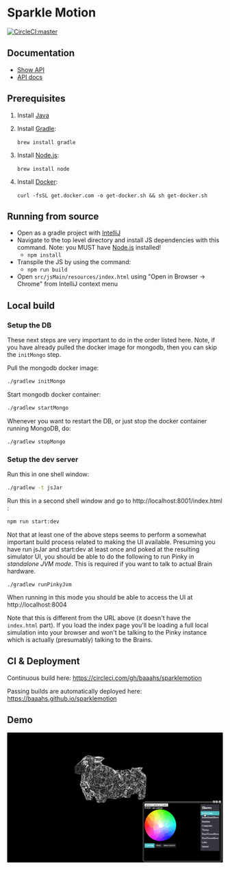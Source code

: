 # Sparkle Motion

[![CircleCI:master](https://circleci.com/gh/baaahs/sparklemotion.svg?style=svg)](https://circleci.com/gh/baaahs/sparklemotion)

## Documentation
* [Show API](show_api.md)
* [API docs](https://baaahs.github.io/sparklemotion/doc/sparklemotion/)

## Prerequisites

1. Install [Java](https://www.oracle.com/technetwork/java/javase/downloads/jdk11-downloads-5066655.html)
1. Install [Gradle](https://gradle.org/install/):

   `brew install gradle`
1. Install [Node.js](https://nodejs.org/en/download/):

   `brew install node`

1. Install [Docker](https://docs.docker.com/docker-for-mac/install/):

   `curl -fsSL get.docker.com -o get-docker.sh && sh get-docker.sh`

## Running from source

* Open as a gradle project with [IntelliJ](https://www.jetbrains.com/idea/download/)
* Navigate to the top level directory and install JS dependencies with this command. Note: you MUST have [Node.js](https://nodejs.org/en/download/) installed!
  - `npm install`
* Transpile the JS by using the command:
  - `npm run build`
* Open `src/jsMain/resources/index.html` using "Open in Browser -> Chrome" from IntelliJ context menu

## Local build

### Setup the DB

These next steps are very important to do in the order listed here. Note, if you have already pulled the docker image for mongodb, then you can skip the `initMongo` step.

Pull the mongodb docker image:
```sh
./gradlew initMongo
```

Start mongodb docker container:
```sh
./gradlew startMongo
```

Whenever you want to restart the DB, or just stop the docker container running MongoDB, do:
```sh
./gradlew stopMongo
```

### Setup the dev server
Run this in one shell window:

```sh
./gradlew -t jsJar
```

Run this in a second shell window and go to http://localhost:8001/index.html :

```sh
npm run start:dev
```

Not that at least one of the above steps seems to perform a somewhat important build process
related to making the UI available. Presuming you have run jsJar and start:dev at least once
and poked at the resulting simulator UI, you should be able to do the following to run Pinky
in *standalone JVM mode*. This is required if you want to talk to actual Brain hardware.

    ./gradlew runPinkyJvm
    
When running in this mode you should be able to access the UI at http://localhost:8004 

Note that this is different from the URL above (it doesn't have the `index.html` part). If you
load the index page you'll be loading a full local simulation into your browser and won't be talking
to the Pinky instance which is actually (presumably) talking to the Brains.

## CI & Deployment

Continuous build here: https://circleci.com/gh/baaahs/sparklemotion

Passing builds are automatically deployed here: https://baaahs.github.io/sparklemotion

## Demo
![gif demo](/demo.gif)
